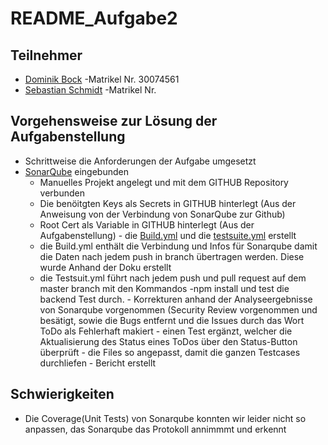 # README_Aufgabe2

## Teilnehmer
   - [Dominik Bock](https://github.com/DoBo91)          -Matrikel Nr. 30074561
   - [Sebastian Schmidt](https://github.com/DrDigits)   -Matrikel Nr.


## Vorgehensweise zur Lösung der Aufgabenstellung


   - Schrittweise die Anforderungen der Aufgabe umgesetzt
   - [SonarQube](https://hopper.fh-swf.de/sonarqube/dashboard?id=todo_DoBo_SeSch) eingebunden
        - Manuelles Projekt angelegt und mit dem GITHUB Repository verbunden
        - Die benöitgten Keys als Secrets in GITHUB hinterlegt (Aus der Anweisung von der Verbindung von SonarQube zur Github)
        - Root Cert als Variable in GITHUB hinterlegt (Aus der Aufgabenstellung)
    - die [Build.yml](./github/workflows/build.yml) und die [testsuite.yml](./github/workflows/testsuite.yml) erstellt
      - die Build.yml enthält die Verbindung und Infos für Sonarqube damit die Daten nach jedem push in branch übertragen werden. Diese wurde Anhand der Doku erstellt
      - die Testsuit.yml führt nach jedem push und pull request auf dem master branch mit den Kommandos -npm install und test die backend Test durch. 
    - Korrekturen anhand der Analyseergebnisse von Sonarqube vorgenommen (Security Review vorgenommen und besätigt, sowie die Bugs entfernt und die Issues durch das Wort ToDo als Fehlerhaft makiert
    - einen Test ergänzt, welcher die Aktualisierung des Status eines ToDos über den Status-Button überprüft
    - die Files so angepasst, damit die ganzen Testcases durchliefen
    - Bericht erstellt

## Schwierigkeiten

  - Die Coverage(Unit Tests) von Sonarqube konnten wir leider nicht so anpassen, das Sonarqube das Protokoll annimmmt und erkennt

